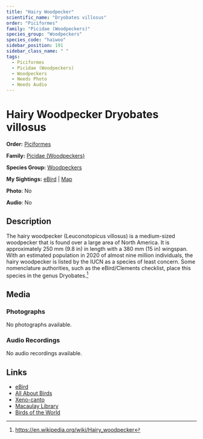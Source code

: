 ```yaml
---
title: "Hairy Woodpecker"
scientific_name: "Dryobates villosus"
order: "Piciformes"
family: "Picidae (Woodpeckers)"
species_group: "Woodpeckers"
species_code: "haiwoo"
sidebar_position: 191
sidebar_class_name: " "
tags: 
  - Piciformes
  - Picidae (Woodpeckers)
  - Woodpeckers
  - Needs Photo
  - Needs Audio
---
```


# Hairy Woodpecker <span className='sci_name'>Dryobates villosus</span>

**Order:** [Piciformes](/tags/piciformes)

**Family:** [Picidae (Woodpeckers)](/tags/picidae-woodpeckers)

**Species Group:** [Woodpeckers](/tags/woodpeckers)

**My Sightings:** [eBird](https://ebird.org/lifelist?r=world&time=life&spp=haiwoo) | [Map](/map?species_code=haiwoo)

**Photo**: No 

**Audio**: No

## Description
The hairy woodpecker (Leuconotopicus villosus) is a medium-sized woodpecker that is found over a large area of North America. It is approximately 250 mm (9.8 in) in length with a 380 mm (15 in) wingspan. With an estimated population in 2020 of almost nine million individuals, the hairy woodpecker is listed by the IUCN as a species of least concern. Some nomenclature authorities, such as the eBird/Clements checklist, place this species in the genus Dryobates.[^1]

[^1]: https://en.wikipedia.org/wiki/Hairy_woodpecker

## Media
### Photographs
No photographs available.

### Audio Recordings
No audio recordings available.

## Links
* [eBird](https://ebird.org/species/haiwoo) 
* [All About Birds](https://www.allaboutbirds.org/guide/haiwoo) 
* [Xeno-canto](https://www.xeno-canto.org/species/dryobates-villosus) 
* [Macaulay Library](https://search.macaulaylibrary.org/catalog?taxonCode=haiwoo&sort=rating_rank_desc)
* [Birds of the World](https://birdsoftheworld.org/bow/species/haiwoo)
